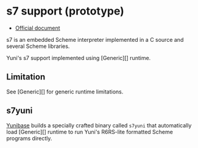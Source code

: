 s7 support (prototype)
======================

* [Official document](https://ccrma.stanford.edu/software/snd/snd/s7.html)

s7 is an embedded Scheme interpreter implemented in a C source and several 
Scheme libraries.

Yuni's s7 support implemented using [Generic][] runtime.

Limitation
----------

See [Generic][] for generic runtime limitations.

s7yuni
------

[Yunibase][] builds a specially crafted binary called `s7yuni` that 
automatically load [Generic][] runtime to run Yuni's R6RS-lite formatted 
Scheme programs directly.

[Yunibase]: https://github.com/okuoku/yunibase/
